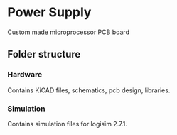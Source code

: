 # Power Supply
Custom made microprocessor PCB board

## Folder structure

### Hardware
Contains KiCAD files, schematics, pcb design, libraries.

### Simulation
Contains simulation files for logisim 2.7.1.

